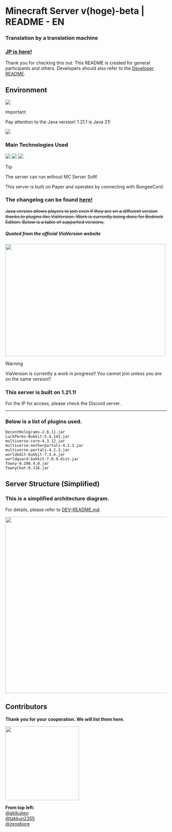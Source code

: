 # Minecraft Server v(hoge)-beta | README - EN
### **Translation by a translation machine**
### **[JP is here!](..\README.md)**

Thank you for checking this out. This README is created for general participants and others. Developers should also refer to the [Developer README](DEV-README_EN.md).

## Environment
<img src="https://img.shields.io/badge/Java-21.0.1%20LTS-007396.svg?logo=java&style=popout">

> [!IMPORTANT]
> Pay attention to the Java version!
> 1.21.1 is Java 21!

<img src="https://img.shields.io/badge/-Windows-0078D6.svg?logo=windows&style=popout">

### Main Technologies Used
<img src="https://img.shields.io/badge/-BungeeCord-4FC08D.svg?logo=&style=popout">
<img src="https://img.shields.io/badge/Paper-%204514c71%2096-4FC08D.svg?logo=&style=popout">
<img src="https://img.shields.io/badge/MC%20Server%20Soft-v13.9.1-4FC08D.svg?logo=&style=popout">

> [!TIP]
> The server can run without MC Server Soft!

This server is built on Paper and operates by connecting with BungeeCord.

### The changelog can be found [**here!**](CHANGELOG_EN.md)

~~Java version allows players to join even if they are on a different version thanks to plugins like ViaVersion. Work is currently being done for Bedrock Edition. Below is a table of supported versions.~~

##### Quoted from the official ViaVersion website
<!-- ![ViaVersion Version Compatibility Chart](https://github.com/user-attachments/assets/f5b2a55f-a59f-49b3-8048-c80d1a0d1090) -->
<p><img src="https://github.com/user-attachments/assets/f5b2a55f-a59f-49b3-8048-c80d1a0d1090" width="500" height="350"></p>

> [!WARNING]
> ViaVersion is currently a work in progress!!
> You cannot join unless you are on the same version!!

### This server is built on 1.21.1!
For the IP for access, please check the Discord server.

---

### Below is a list of plugins used.
```
DecentHolograms-2.8.11.jar 
LuckPerms-Bukkit-5.4.141.jar 
multiverse-core-4.3.12.jar 
multiverse-netherportals-4.2.3.jar 
multiverse-portals-4.2.3.jar 
worldedit-bukkit-7.3.6.jar 
worldguard-bukkit-7.0.9-dist.jar 
Towny-0.100.4.0.jar 
TownyChat-0.116.jar
```

## Server Structure (Simplified)
### This is a simplified architecture diagram.
For details, please refer to [DEV-README.md](DEV-README_EN.md).
<!-- ![Simplified Architecture Diagram](https://github.com/user-attachments/assets/560aac12-9510-4038-8f71-d980e1319666) -->
<p><img src="https://github.com/user-attachments/assets/560aac12-9510-4038-8f71-d980e1319666" width="550"></p>

## Contributors
**Thank you for your cooperation. We will list them here.**

<a href="https://github.com/akikukeo/minecraft-server/graphs/contributors">
  <img src="https://contrib.rocks/image?repo=akikukeo/minecraft-server" width="230" />
  <!-- Made with [contrib.rocks](https://contrib.rocks). -->
</a>

**From top left:**  
[@akikukeo](https://github.com/akikukeo)  
[@takkun2355](https://github.com/takkun2355)  
[@zenebore](https://github.com/zenebore)
